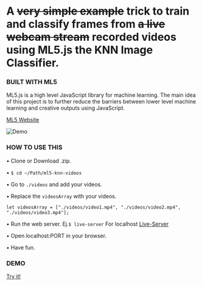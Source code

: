 # A ~~very simple example~~ trick to train and classify frames from ~~a live webcam stream~~ recorded videos using ML5.js the KNN Image Classifier.

### BUILT WITH ML5

ML5.js is a high level JavaScript library for machine learning. The main idea of this project is to further reduce the barriers between lower level machine learning and creative outputs using JavaScript.

[ML5 Website](https://itpnyu.github.io/ml5/docs/knn-image-example.html)

![Demo](img/demo.gif)


### HOW TO USE THIS

• Clone or Download .zip.

• `$ cd ~/Path/ml5-knn-videos`

• Go to `./videos` and add your videos.

• Replace the `videosArray` with your videos.

```
let videosArray = ["./videos/video1.mp4", "./videos/video2.mp4", "./videos/video3.mp4"];

```

• Run the web server. Ej.`$ live-server` For localhost [Live-Server](https://www.npmjs.com/package/live-server)

• Open localhost:PORT in your browser.

• Have fun.

### DEMO

[Try it!](https://matamalaortiz.github.io/ml5-recorded-videos-training/)
